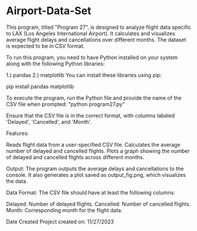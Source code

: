 # Airport-Data-Set
This program, titled "Program 27", is designed to analyze flight data specific to LAX (Los Angeles International Airport). It calculates and visualizes average flight delays and cancellations over different months. The dataset is expected to be in CSV format.

To run this program, you need to have Python installed on your system along with the following Python libraries:

1.) pandas
2.) matplotlib
You can install these libraries using pip:

pip install pandas matplotlib

To execute the program, run the Python file and provide the name of the CSV file when prompted:
"python program27.py"

Ensure that the CSV file is in the correct format, with columns labeled 'Delayed', 'Cancelled', and 'Month'.

Features:

Reads flight data from a user-specified CSV file.
Calculates the average number of delayed and cancelled flights.
Plots a graph showing the number of delayed and cancelled flights across different months.

Output:
The program outputs the average delays and cancellations to the console.
It also generates a plot saved as output_fig.png, which visualizes the data.

Data Format:
The CSV file should have at least the following columns:

Delayed: Number of delayed flights.
Cancelled: Number of cancelled flights.
Month: Corresponding month for the flight data.

Date Created
Project created on: 11/27/2023

